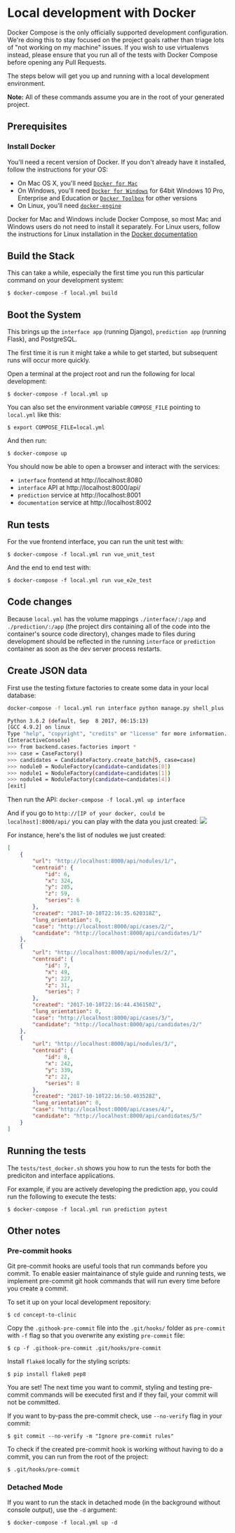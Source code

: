 Local development with Docker
=============================

Docker Compose is the only officially supported development configuration. We're doing this to stay focused on the project goals rather than triage lots of "not working on my machine" issues. If you wish to use virtualenvs instead, please ensure that you run all of the tests with Docker Compose before opening any Pull Requests.


The steps below will get you up and running with a local development environment.

**Note:** All of these commands assume you are in the root of your generated project.


## Prerequisites

### Install Docker

You'll need a recent version of Docker. If you don't already have it installed, follow the instructions for your OS:

- On Mac OS X, you'll need [`Docker for Mac`](https://docs.docker.com/engine/installation/mac/)
- On Windows, you'll need [`Docker for Windows`](https://docs.docker.com/engine/installation/windows/)  for 64bit Windows 10 Pro, Enterprise and Education or [`Docker Toolbox`](https://docs.docker.com/toolbox/overview/) for other versions
- On Linux, you'll need [`docker-engine`](https://docs.docker.com/engine/installation/)

Docker for Mac and Windows include Docker Compose, so most Mac and Windows users do not need to install it separately. For Linux users, follow the instructions for Linux installation in the [Docker documentation](https://docs.docker.com/compose/install/)


## Build the Stack

This can take a while, especially the first time you run this particular command
on your development system:

    $ docker-compose -f local.yml build


## Boot the System

This brings up the `interface app` (running Django), `prediction app` (running Flask), and PostgreSQL.

The first time it is run it might take a while to get started, but subsequent
runs will occur more quickly.

Open a terminal at the project root and run the following for local development:

    $ docker-compose -f local.yml up

You can also set the environment variable `COMPOSE_FILE` pointing to `local.yml` like this:

    $ export COMPOSE_FILE=local.yml

And then run:

    $ docker-compose up

You should now be able to open a browser and interact with the services:

- `interface` frontend at http://localhost:8080
- `interface` API at http://localhost:8000/api/
- `prediction` service at http://localhost:8001
- `documentation` service at http://localhost:8002

## Run tests

For the vue frontend interface, you can run the unit test with:

    $ docker-compose -f local.yml run vue_unit_test

And the end to end test with:

    $ docker-compose -f local.yml run vue_e2e_test

## Code changes

Because `local.yml` has the volume mappings `./interface/:/app` and `./prediction/:/app` (the project dirs containing all of the code into the container's source code directory), changes made to files during development should be reflected in the running `interface` or `prediction` container as soon as the dev server process restarts.

## Create JSON data

First use the testing fixture factories to create some data in your local database:

```bash
docker-compose -f local.yml run interface python manage.py shell_plus

Python 3.6.2 (default, Sep  8 2017, 06:15:13)
[GCC 4.9.2] on linux
Type "help", "copyright", "credits" or "license" for more information.
(InteractiveConsole)
>>> from backend.cases.factories import *
>>> case = CaseFactory()
>>> candidates = CandidateFactory.create_batch(5, case=case)
>>> nodule0 = NoduleFactory(candidate=candidates[0])
>>> nodule1 = NoduleFactory(candidate=candidates[1])
>>> nodule4 = NoduleFactory(candidate=candidates[4])
[exit]
```

Then run the API: `docker-compose -f local.yml up interface`

And if you go to `http://[IP of your docker, could be localhost]:8000/api/` you can play with the data you just created:
![](https://user-images.githubusercontent.com/1284973/31413578-f65dfb36-ade7-11e7-9775-cea3dff4501e.png)

For instance, here's the list of nodules we just created:  

```JSON
[
    {
        "url": "http://localhost:8000/api/nodules/1/",
        "centroid": {
            "id": 6,
            "x": 324,
            "y": 285,
            "z": 59,
            "series": 6
        },
        "created": "2017-10-10T22:16:35.620318Z",
        "lung_orientation": 0,
        "case": "http://localhost:8000/api/cases/2/",
        "candidate": "http://localhost:8000/api/candidates/1/"
    },
    {
        "url": "http://localhost:8000/api/nodules/2/",
        "centroid": {
            "id": 7,
            "x": 49,
            "y": 227,
            "z": 31,
            "series": 7
        },
        "created": "2017-10-10T22:16:44.436150Z",
        "lung_orientation": 0,
        "case": "http://localhost:8000/api/cases/3/",
        "candidate": "http://localhost:8000/api/candidates/2/"
    },
    {
        "url": "http://localhost:8000/api/nodules/3/",
        "centroid": {
            "id": 8,
            "x": 242,
            "y": 339,
            "z": 22,
            "series": 8
        },
        "created": "2017-10-10T22:16:50.403528Z",
        "lung_orientation": 0,
        "case": "http://localhost:8000/api/cases/4/",
        "candidate": "http://localhost:8000/api/candidates/5/"
    }
]
```

## Running the tests

The `tests/test_docker.sh` shows you how to run the tests for both the prediciton and interface applications.

For example, if you are actively developing the prediction app, you could run the following to execute the tests:

    $ docker-compose -f local.yml run prediction pytest

## Other notes

### Pre-commit hooks
Git pre-commit hooks are useful tools that run commands before you commit. To enable easier maintainance of style guide and running tests, we implement pre-commit git hook commands that will run every time before you create a commit.

To set it up on your local development repository:

    $ cd concept-to-clinic

Copy the `.githook-pre-commit` file into the `.git/hooks/` folder as `pre-commit` with `-f` flag so that you overwrite any existing `pre-commit` file:

    $ cp -f .githook-pre-commit .git/hooks/pre-commit

Install `flake8` locally for the styling scripts:

    $ pip install flake8 pep8

You are set! The next time you want to commit, styling and testing pre-commit commands will be executed first and if they fail, your commit will not be committed.

If you want to by-pass the pre-commit check, use `--no-verify` flag in your commit:

    $ git commit --no-verify -m "Ignore pre-commit rules"

To check if the created pre-commit hook is working without having to do a commit, you can run from the root of the project:

    $ .git/hooks/pre-commit

### Detached Mode

If you want to run the stack in detached mode (in the background without console output), use the `-d` argument:

    $ docker-compose -f local.yml up -d

